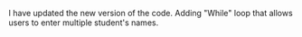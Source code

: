 I have updated the new version of the code. Adding "While" loop that allows users to enter multiple student's names.
